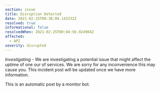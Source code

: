 ```yaml
---
section: issue
title: Disruption Detected
date: 2021-02-25T00:38:09.143332Z
resolved: true
informational: false
resolvedWhen: 2021-02-25T00:04:56.924984Z
affected:
  - API
severity: disrupted
---
```

*Investigating* - We are investigating a potential issue that might affect the uptime of one our of services. We are sorry for any inconvenience this may cause you. This incident post will be updated once we have more information.

This is an automatic post by a monitor bot.
        